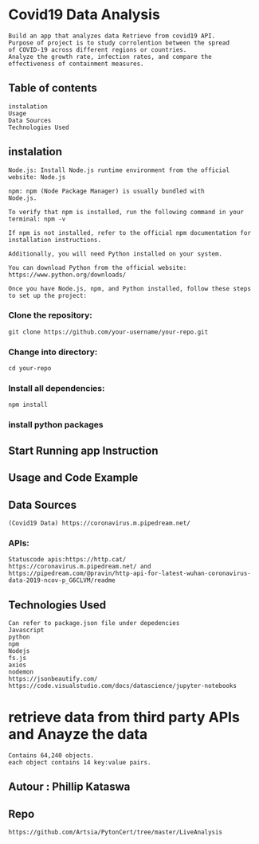 # Covid19 Data Analysis
    Build an app that analyzes data Retrieve from covid19 API.
    Purpose of project is to study corrolention between the spread 
    of COVID-19 across different regions or countries. 
    Analyze the growth rate, infection rates, and compare the 
    effectiveness of containment measures.
## Table of contents
    instalation
    Usage
    Data Sources
    Technologies Used
## instalation

    Node.js: Install Node.js runtime environment from the official website: Node.js

    npm: npm (Node Package Manager) is usually bundled with 
    Node.js. 
    
    To verify that npm is installed, run the following command in your terminal: npm -v

    If npm is not installed, refer to the official npm documentation for installation instructions.
    
    Additionally, you will need Python installed on your system. 
    
    You can download Python from the official website: https://www.python.org/downloads/ 

    Once you have Node.js, npm, and Python installed, follow these steps to set up the project:
### Clone the repository:
    git clone https://github.com/your-username/your-repo.git
### Change into directory:
    cd your-repo
### Install all dependencies:
    npm install
### install python packages

## Start Running app Instruction


## Usage and Code Example

## Data Sources
    (Covid19 Data) https://coronavirus.m.pipedream.net/
### APIs: 
    Statuscode apis:https://http.cat/
    https://coronavirus.m.pipedream.net/ and https://pipedream.com/@pravin/http-api-for-latest-wuhan-coronavirus-data-2019-ncov-p_G6CLVM/readme
   
## Technologies Used
    Can refer to package.json file under depedencies
    Javascript
    python
    npm
    Nodejs
    fs.js
    axios
    nodemon
    https://jsonbeautify.com/
    https://code.visualstudio.com/docs/datascience/jupyter-notebooks
# retrieve data from third party APIs and Anayze the data 
    Contains 64,240 objects.
    each object contains 14 key:value pairs. 
## Autour : Phillip Kataswa

## Repo
    https://github.com/Artsia/PytonCert/tree/master/LiveAnalysis


